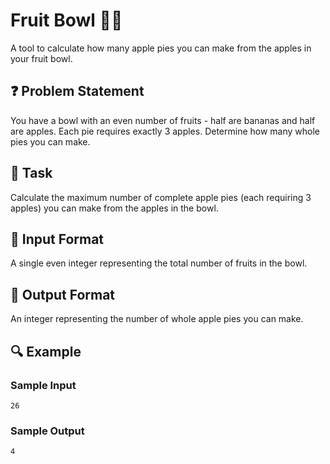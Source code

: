 # Fruit Bowl 🍎🍌  

A tool to calculate how many apple pies you can make from the apples in your fruit bowl.  

## ❓ Problem Statement  

You have a bowl with an even number of fruits - half are bananas and half are apples. Each pie requires exactly 3 apples. Determine how many whole pies you can make.  

## 🎯 Task  

Calculate the maximum number of complete apple pies (each requiring 3 apples) you can make from the apples in the bowl.  

## 📌 Input Format  

A single even integer representing the total number of fruits in the bowl.  

## 📝 Output Format  

An integer representing the number of whole apple pies you can make.  

## 🔍 Example  

### Sample Input  
```  
26  
```  

### Sample Output  
```  
4  
```  